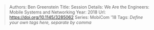 > Authors: Ben Greenstein
> Title: Session Details: We Are the Engineers: Mobile Systems and Networking
> Year: 2018
> Url: https://doi.org/10.1145/3285062
> Series: MobiCom '18
> Tags: *Define your own tags here, separate by comma*
